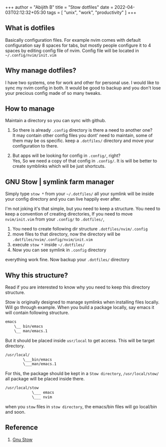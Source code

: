 +++
author = "Abijith B"
title = "Stow dotfiles"
date = 2022-04-03T02:12:32+05:30
tags = [
    "unix",
    "work",
    "productivity"
]
+++

## What is dotfiles
Basically configuration files. For example nvim comes with default configuration say 8 spaces for tabs, but mostly people configure it to 4 spaces by editing config file of nvim. Config file will be located in
`~/.config/nvim/init.vim`

## Why manage dotfiles?
I have two systems, one for work and other for personal use. I would
like to sync my nvim config in both. It would be good to backup
and you don't lose your precious config made of so many tweaks.

## How to manage
Maintain a directory so you can sync with github. 
1. So there is already `.config` directory is there a need to another one?<br/>
It may contain other config files you dont' need to maintain, some of them may be os specific. keep a `.dotfiles/` directory and move your configuration
to there.

2. But apps will be looking for config in `.config/`, right? <br/>
Yes, So we need a copy of that config in `.config/`. It is will be better
to create symblinks which will be just shortcuts.

## GNU Stow | symlink farm manager

Simply type `stow *` from your `~/.dotfiles/` all your symlink will be inside
your config directory and you can live happily ever after.

I'm not joking it's that simple, but you need to keep a structure. You need to keep a convention of creating directories, If you need to move
`nvim/init.vim` from your `.config/` to `.dotfiles/`,
1. You need to create following dir structure `.dotfiles/nvim/.config`
2. move files to that directory, now the directory will be `.dotfiles/nvim/.config/nvim/init.vim`
3. execute `stow *` inside `~/.dotfiles/`
4. Now you can see symlink in `.config` directory

everything work fine. Now backup your `.dotfiles/` directory

## Why this structure?
Read if you are interested to know why you need to keep this directory structure.

Stow is originally designed to manage symlinks when installing files locally. Will
go through example. When you build a package locally, say emacs it will contain
following structure.

```sh
emacs
    \__ bin/emacs
    \__ man/emacs.1
```

But it should be placed inside `usr/local` to get access. This will be target directory.

```sh
/usr/local/
        \___bin/emacs
        \___man/emacs.1
```

For this, the package should be kept in a `Stow directory`, `/usr/local/stow/`
all package will be placed inside there.

```sh
/usr/local/stow
            \___ emacs
            \___ nvim
```

when you `stow` files in `stow directory`, the emacs/bin files will go local/bin and soon.

## Reference
1. [Gnu Stow](https://www.gnu.org/software/stow/manual/stow.html)
